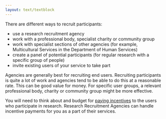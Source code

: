 ```yaml
---
layout: text/textblock
---
```


There are different ways to recruit participants:
- use a research recruitment agency
- work with a professional body, specialist charity or community group
- work with specialist sections of other agencies (for example, Multicultural Services in the Department of Human Services)
- create a panel of potential participants (for regular research with a specific group of people)
- invite existing users of your service to take part

Agencies are generally best for recruiting end users. Recruiting participants is quite a lot of work and agencies tend to be able to do this at a reasonable rate. This can be good value for money. For specific user groups, a relevant professional body, charity or community group might be more effective.

You will need to think about and budget for [paying incentives](/user-research/paying-incentives/) to the users who participate in research. Research Recruitment Agencies can handle incentive payments for you as a part of their services.
